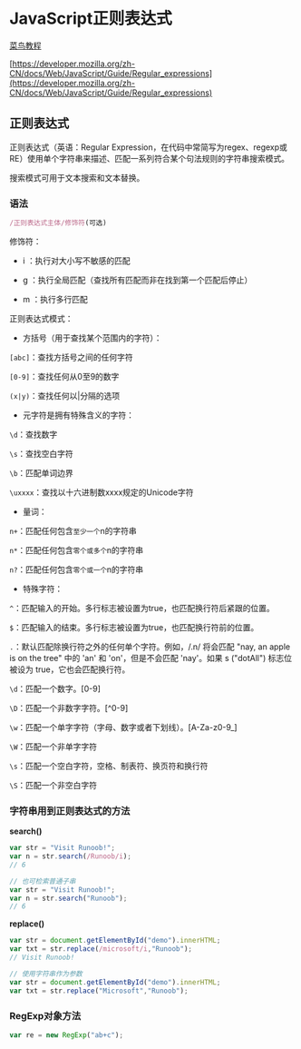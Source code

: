 # JavaScript正则表达式

[菜鸟教程](https://www.runoob.com/js/js-regexp.html)

[https://developer.mozilla.org/zh-CN/docs/Web/JavaScript/Guide/Regular_expressions](https://developer.mozilla.org/zh-CN/docs/Web/JavaScript/Guide/Regular_expressions)

## 正则表达式
正则表达式（英语：Regular Expression，在代码中常简写为regex、regexp或RE）使用单个字符串来描述、匹配一系列符合某个句法规则的字符串搜索模式。

搜索模式可用于文本搜索和文本替换。

### 语法
```javascript
/正则表达式主体/修饰符(可选)
```
修饰符：
- i ：执行对大小写不敏感的匹配

- g ：执行全局匹配（查找所有匹配而非在找到第一个匹配后停止）

- m ：执行多行匹配

正则表达式模式：
- 方括号（用于查找某个范围内的字符）：

`[abc]`：查找方括号之间的任何字符

`[0-9]`：查找任何从0至9的数字

`(x|y)`：查找任何以|分隔的选项

- 元字符是拥有特殊含义的字符：

`\d`：查找数字

`\s`：查找空白字符

`\b`：匹配单词边界

`\uxxxx`：查找以十六进制数xxxx规定的Unicode字符

- 量词：

`n+`：匹配任何包含`至少一个`n的字符串

`n*`：匹配任何包含`零个或多个`n的字符串

`n?`：匹配任何包含`零个或一个`n的字符串

- 特殊字符：

`^`：匹配输入的开始。多行标志被设置为true，也匹配换行符后紧跟的位置。

`$`：匹配输入的结束。多行标志被设置为true，也匹配换行符前的位置。

`.`：默认匹配除换行符之外的任何单个字符。例如，/.n/ 将会匹配 "nay, an apple is on the tree" 中的 'an' 和 'on'，但是不会匹配 'nay'。如果 s ("dotAll") 标志位被设为 true，它也会匹配换行符。

`\d`：匹配一个数字。[0-9]

`\D`：匹配一个非数字字符。[^0-9]

`\w`：匹配一个单字字符（字母、数字或者下划线）。[A-Za-z0-9_]

`\W`：匹配一个非单字字符

`\s`：匹配一个空白字符，空格、制表符、换页符和换行符

`\S`：匹配一个非空白字符




### 字符串用到正则表达式的方法
**search()**
```javascript
var str = "Visit Runoob!"; 
var n = str.search(/Runoob/i);
// 6

// 也可检索普通子串
var str = "Visit Runoob!"; 
var n = str.search("Runoob");
// 6
```

**replace()**
```javascript
var str = document.getElementById("demo").innerHTML; 
var txt = str.replace(/microsoft/i,"Runoob");
// Visit Runoob!

// 使用字符串作为参数
var str = document.getElementById("demo").innerHTML; 
var txt = str.replace("Microsoft","Runoob");

```

### RegExp对象方法
```js
var re = new RegExp("ab+c");
```



























